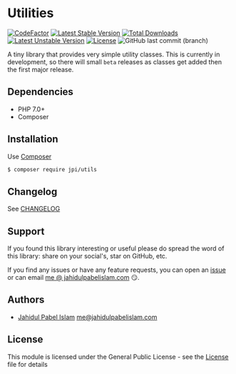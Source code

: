 # Utilities

[![CodeFactor](https://www.codefactor.io/repository/github/jahidulpabelislam/utils/badge)](https://www.codefactor.io/repository/github/jahidulpabelislam/utils)
[![Latest Stable Version](https://poser.pugx.org/jpi/utils/v/stable)](https://packagist.org/packages/jpi/utils)
[![Total Downloads](https://poser.pugx.org/jpi/utils/downloads)](https://packagist.org/packages/jpi/utils)
[![Latest Unstable Version](https://poser.pugx.org/jpi/utils/v/unstable)](https://packagist.org/packages/jpi/utils)
[![License](https://poser.pugx.org/jpi/utils/license)](https://packagist.org/packages/jpi/utils)
![GitHub last commit (branch)](https://img.shields.io/github/last-commit/jahidulpabelislam/utils/1.x.svg?label=last%20activity)

A tiny library that provides very simple utility classes. This is currently in development, so there will small `beta` releases as classes get added then the first major release. 

## Dependencies

- PHP 7.0+
- Composer

## Installation

Use [Composer](https://getcomposer.org/)

```bash
$ composer require jpi/utils 
```

## Changelog

See [CHANGELOG](CHANGELOG.md)

## Support

If you found this library interesting or useful please do spread the word of this library: share on your social's, star on GitHub, etc.

If you find any issues or have any feature requests, you can open an [issue](https://github.com/jahidulpabelislam/utils/issues) or can email [me @ jahidulpabelislam.com](mailto:me@jahidulpabelislam.com) :smirk:.

## Authors

- [Jahidul Pabel Islam](https://jahidulpabelislam.com/) [<me@jahidulpabelislam.com>](mailto:me@jahidulpabelislam.com)

## License

This module is licensed under the General Public License - see the [License](LICENSE.md) file for details
